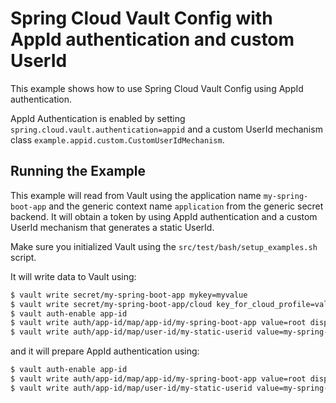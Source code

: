 Spring Cloud Vault Config with AppId authentication and custom UserId
=====================================================================

This example shows how to use Spring Cloud Vault Config
using AppId authentication.

AppId Authentication is enabled by setting `spring.cloud.vault.authentication=appid` and a
custom UserId mechanism class `example.appid.custom.CustomUserIdMechanism`.

## Running the Example

This example will read from Vault using the application
name `my-spring-boot-app` and the generic context name
`application` from the generic secret backend.
It will obtain a token by using AppId authentication
and a custom UserId mechanism that generates a static
UserId.

Make sure you initialized Vault using the
`src/test/bash/setup_examples.sh` script.

It will write data to Vault using:

```bash
$ vault write secret/my-spring-boot-app mykey=myvalue
$ vault write secret/my-spring-boot-app/cloud key_for_cloud_profile=value
$ vault auth-enable app-id
$ vault write auth/app-id/map/app-id/my-spring-boot-app value=root display_name=spring-boot-app
$ vault write auth/app-id/map/user-id/my-static-userid value=my-spring-boot-app
```

and it will prepare AppId authentication using:

```bash
$ vault auth-enable app-id
$ vault write auth/app-id/map/app-id/my-spring-boot-app value=root display_name=spring-boot-app
$ vault write auth/app-id/map/user-id/my-static-userid value=my-spring-boot-app
```